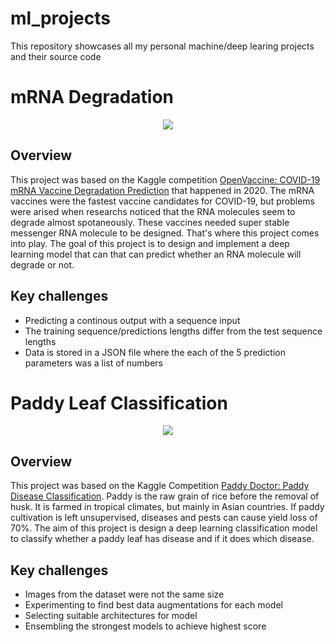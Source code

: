 # ml_projects
This repository showcases all my personal machine/deep learing projects and their source code

# mRNA Degradation

<p align="center">
<img src="https://www.promegaconnections.com/wp-content/uploads/2021/05/MayBlog-RNA-TW.jpg">
</p>

## Overview
This project was based on the Kaggle competition [OpenVaccine: COVID-19 mRNA Vaccine Degradation Prediction](https://www.kaggle.com/competitions/stanford-covid-vaccine) that happened in 2020. The mRNA vaccines were the fastest vaccine candidates for COVID-19, but problems were arised when researchs noticed that the RNA molecules seem to degrade almost spotaneously. These vaccines needed super stable messenger RNA molecule to be designed. That's where this project comes into play. The goal of this project is to design and implement a deep learning model that can that can predict whether an RNA molecule will degrade or not.

## Key challenges
- Predicting a continous output with a sequence input
- The training sequence/predictions lengths differ from the test sequence lengths
- Data is stored in a JSON file where the each of the 5 prediction parameters was a list of numbers


# Paddy Leaf Classification

<p align="center">
<img src="https://www.ft.com/__origami/service/image/v2/images/raw/http%3A%2F%2Fcom.ft.imagepublish.upp-prod-eu.s3.amazonaws.com%2Fc588b2a0-fbbe-11e8-b03f-bc62050f3c4e?dpr=1&fit=scale-down&source=next&width=700">
</p>

## Overview
This project was based on the Kaggle Competition [Paddy Doctor: Paddy Disease Classification](https://www.kaggle.com/competitions/paddy-disease-classification). Paddy is the raw grain of rice before the removal of husk. It is farmed in tropical climates, but mainly in Asian countries. If paddy cultivation is left unsupervised, diseases and pests can cause yield loss of 70%. The aim of this project is design a deep learning classification model to classify whether a paddy leaf has  disease and if it does which disease.

## Key challenges
- Images from the dataset were not the same size
- Experimenting to find best data augmentations for each model
- Selecting suitable architectures for model
- Ensembling the strongest models to achieve highest score
